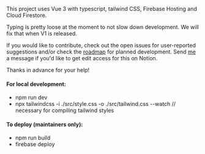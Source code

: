 This project uses Vue 3 with typescript, tailwind CSS, Firebase Hosting and Cloud Firestore.

Typing is pretty loose at the moment to not slow down development. We will fix that when V1 is released. 

If you would like to contribute, check out the open issues for user-reported suggestions and/or check the [roadmap](https://noal.notion.site/LINKMAIL-10949879f7704c5eb459a2965b11a3d5) for planned development. Send [me](https://github.com/noalbalint) a message if you'd like to get edit access for this on Notion.

Thanks in advance for your help!


#### For local development: 
- npm run dev
- npx tailwindcss -i ./src/style.css -o ./src/tailwind.css --watch // necessary for compiling tailwind styles

#### To deploy (maintainers only):
- npm run build
- firebase deploy
